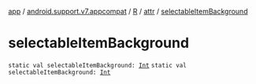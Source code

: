 [app](../../../index.md) / [android.support.v7.appcompat](../../index.md) / [R](../index.md) / [attr](index.md) / [selectableItemBackground](.)

# selectableItemBackground

`static val selectableItemBackground: `[`Int`](https://kotlinlang.org/api/latest/jvm/stdlib/kotlin/-int/index.html)
`static val selectableItemBackground: `[`Int`](https://kotlinlang.org/api/latest/jvm/stdlib/kotlin/-int/index.html)